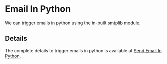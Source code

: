 # Email In Python
We can trigger emails in python using the in-built smtplib module.

## Details
The complete details to trigger emails in python is available at [Send Email In Python](https://python.tutorials24x7.com/blog/how-to-send-email-in-python).
